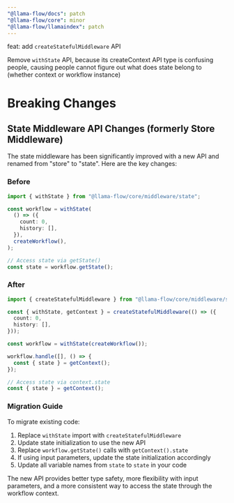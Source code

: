 ```yaml
---
"@llama-flow/docs": patch
"@llama-flow/core": minor
"@llama-flow/llamaindex": patch
---
```


feat: add `createStatefulMiddleware` API

Remove `withState` API, because its createContext API type is confusing people,
causing people cannot figure out what does state belong to (whether context or workflow instance)

# Breaking Changes

## State Middleware API Changes (formerly Store Middleware)

The state middleware has been significantly improved with a new API and renamed from "store" to "state". Here are the key changes:

### Before

```typescript
import { withState } from "@llama-flow/core/middleware/state";

const workflow = withState(
  () => ({
    count: 0,
    history: [],
  }),
  createWorkflow(),
);

// Access state via getState()
const state = workflow.getState();
```

### After

```typescript
import { createStatefulMiddleware } from "@llama-flow/core/middleware/state";

const { withState, getContext } = createStatefulMiddleware(() => ({
  count: 0,
  history: [],
}));

const workflow = withState(createWorkflow());

workflow.handle([], () => {
  const { state } = getContext();
});

// Access state via context.state
const { state } = getContext();
```

### Migration Guide

To migrate existing code:

1. Replace `withState` import with `createStatefulMiddleware`
2. Update state initialization to use the new API
3. Replace `workflow.getState()` calls with `getContext().state`
4. If using input parameters, update the state initialization accordingly
5. Update all variable names from `state` to `state` in your code

The new API provides better type safety, more flexibility with input parameters, and a more consistent way to access the state through the workflow context.
